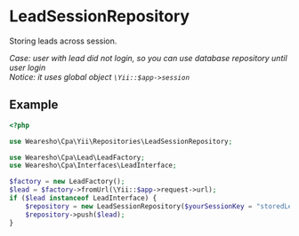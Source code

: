 # LeadSessionRepository
Storing leads across session.
  
*Case: user with lead did not login, so you can use database repository until user login*  
*Notice: it uses global object `\Yii::$app->session`*

## Example
```php
<?php

use Wearesho\Cpa\Yii\Repositories\LeadSessionRepository;

use Wearesho\Cpa\Lead\LeadFactory;
use Wearesho\Cpa\Interfaces\LeadInterface;

$factory = new LeadFactory();
$lead = $factory->fromUrl(\Yii::$app->request->url);
if ($lead instanceof LeadInterface) {
    $repository = new LeadSessionRepository($yourSessionKey = "storedLead");
    $repository->push($lead);
}
```
